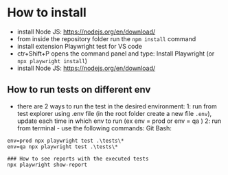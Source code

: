 # How to install
* install Node JS: https://nodejs.org/en/download/
* from inside the repository folder run the `npm install` command
* install extension Playwright test for VS code
* ctr+Shift+P opens the command panel and type: Install Playwright (or `npx playwright install`)
* install Node JS: https://nodejs.org/en/download/

## How to run tests on different env
* there are 2 ways to run the test in the desired environment: 
1: run from test explorer using .env file (in the root folder create a new file `.env`), update each time in which env to run (ex env = prod or env = qa )
2: run from terminal - use the following commands:
Git Bash:
```
env=prod npx playwright test .\tests\*
env=qa npx playwright test .\tests\*

### How to see reports with the executed tests
npx playwright show-report

